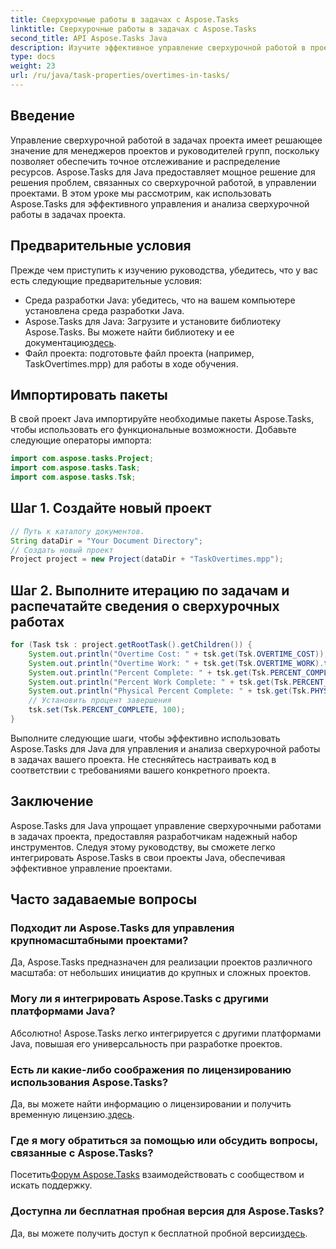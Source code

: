 ```yaml
---
title: Сверхурочные работы в задачах с Aspose.Tasks
linktitle: Сверхурочные работы в задачах с Aspose.Tasks
second_title: API Aspose.Tasks Java
description: Изучите эффективное управление сверхурочной работой в проектных задачах с помощью Aspose.Tasks для Java. Легко упростите отслеживание и распределение ресурсов.
type: docs
weight: 23
url: /ru/java/task-properties/overtimes-in-tasks/
---
```

## Введение
Управление сверхурочной работой в задачах проекта имеет решающее значение для менеджеров проектов и руководителей групп, поскольку позволяет обеспечить точное отслеживание и распределение ресурсов. Aspose.Tasks для Java предоставляет мощное решение для решения проблем, связанных со сверхурочной работой, в управлении проектами. В этом уроке мы рассмотрим, как использовать Aspose.Tasks для эффективного управления и анализа сверхурочной работы в задачах проекта.
## Предварительные условия
Прежде чем приступить к изучению руководства, убедитесь, что у вас есть следующие предварительные условия:
- Среда разработки Java: убедитесь, что на вашем компьютере установлена среда разработки Java.
-  Aspose.Tasks для Java: Загрузите и установите библиотеку Aspose.Tasks. Вы можете найти библиотеку и ее документацию[здесь](https://reference.aspose.com/tasks/java/).
- Файл проекта: подготовьте файл проекта (например, TaskOvertimes.mpp) для работы в ходе обучения.
## Импортировать пакеты
В свой проект Java импортируйте необходимые пакеты Aspose.Tasks, чтобы использовать его функциональные возможности. Добавьте следующие операторы импорта:
```java
import com.aspose.tasks.Project;
import com.aspose.tasks.Task;
import com.aspose.tasks.Tsk;
```
## Шаг 1. Создайте новый проект
```java
// Путь к каталогу документов.
String dataDir = "Your Document Directory";
// Создать новый проект
Project project = new Project(dataDir + "TaskOvertimes.mpp");
```
## Шаг 2. Выполните итерацию по задачам и распечатайте сведения о сверхурочных работах
```java
for (Task tsk : project.getRootTask().getChildren()) {
    System.out.println("Overtime Cost: " + tsk.get(Tsk.OVERTIME_COST));
    System.out.println("Overtime Work: " + tsk.get(Tsk.OVERTIME_WORK).toString());
    System.out.println("Percent Complete: " + tsk.get(Tsk.PERCENT_COMPLETE));
    System.out.println("Percent Work Complete: " + tsk.get(Tsk.PERCENT_WORK_COMPLETE).toString());
    System.out.println("Physical Percent Complete: " + tsk.get(Tsk.PHYSICAL_PERCENT_COMPLETE).toString());
    // Установить процент завершения
    tsk.set(Tsk.PERCENT_COMPLETE, 100);
}
```
Выполните следующие шаги, чтобы эффективно использовать Aspose.Tasks для Java для управления и анализа сверхурочной работы в задачах вашего проекта. Не стесняйтесь настраивать код в соответствии с требованиями вашего конкретного проекта.
## Заключение
Aspose.Tasks для Java упрощает управление сверхурочными работами в задачах проекта, предоставляя разработчикам надежный набор инструментов. Следуя этому руководству, вы сможете легко интегрировать Aspose.Tasks в свои проекты Java, обеспечивая эффективное управление проектами.
## Часто задаваемые вопросы
### Подходит ли Aspose.Tasks для управления крупномасштабными проектами?
Да, Aspose.Tasks предназначен для реализации проектов различного масштаба: от небольших инициатив до крупных и сложных проектов.
### Могу ли я интегрировать Aspose.Tasks с другими платформами Java?
Абсолютно! Aspose.Tasks легко интегрируется с другими платформами Java, повышая его универсальность при разработке проектов.
### Есть ли какие-либо соображения по лицензированию использования Aspose.Tasks?
 Да, вы можете найти информацию о лицензировании и получить временную лицензию.[здесь](https://purchase.aspose.com/temporary-license/).
### Где я могу обратиться за помощью или обсудить вопросы, связанные с Aspose.Tasks?
 Посетить[Форум Aspose.Tasks](https://forum.aspose.com/c/tasks/15) взаимодействовать с сообществом и искать поддержку.
### Доступна ли бесплатная пробная версия для Aspose.Tasks?
 Да, вы можете получить доступ к бесплатной пробной версии[здесь](https://releases.aspose.com/).